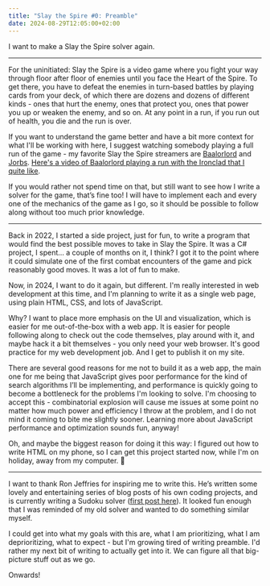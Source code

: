 ```yaml
---
title: "Slay the Spire #0: Preamble"
date: 2024-08-29T12:05:00+02:00
---
```


I want to make a Slay the Spire solver again.

---

For the uninitiated: Slay the Spire is a video game where you fight your way through floor after floor of enemies until you face the Heart of the Spire. To get there, you have to defeat the enemies in turn-based battles by playing cards from your deck, of which there are dozens and dozens of different kinds - ones that hurt the enemy, ones that protect you, ones that power you up or weaken the enemy, and so on. At any point in a run, if you run out of health, you die and the run is over.

If you want to understand the game better and have a bit more context for what I'll be working with here, I suggest watching somebody playing a full run of the game - my favorite Slay the Spire streamers are [Baalorlord](http://www.youtube.com/@Baalorlord) and [Jorbs](http://www.youtube.com/@Jorbs). [Here's a video of Baalorlord playing a run with the Ironclad that I quite like](https://youtu.be/vYkxc7eknWk).

If you would rather not spend time on that, but still want to see how I write a solver for the game, that’s fine too! I will have to implement each and every one of the mechanics of the game as I go, so it should be possible to follow along without too much prior knowledge.

---

Back in 2022, I started a side project, just for fun, to write a program that would find the best possible moves to take in Slay the Spire. It was a C# project, I spent… a couple of months on it, I think? I got it to the point where it could simulate one of the first combat encounters of the game and pick reasonably good moves. It was a lot of fun to make.

Now, in 2024, I want to do it again, but different. I'm really interested in web development at this time, and I'm planning to write it as a single web page, using plain HTML, CSS, and lots of JavaScript.

Why? I want to place more emphasis on the UI and visualization, which is easier for me out-of-the-box with a web app. It is easier for people following along to check out the code themselves, play around with it, and maybe hack it a bit themselves - you only need your web browser. It's good practice for my web development job. And I get to publish it on my site.

There are several good reasons for me not to build it as a web app, the main one for me being that JavaScript gives poor performance for the kind of search algorithms I’ll be implementing, and performance is quickly going to become a bottleneck for the problems I'm looking to solve. I'm choosing to accept this - combinatorial explosion will cause me issues at some point no matter how much power and efficiency I throw at the problem, and I do not mind it coming to bite me slightly sooner. Learning more about JavaScript performance and optimization sounds fun, anyway!

Oh, and maybe the biggest reason for doing it this way: I figured out how to write HTML on my phone, so I can get this project started now, while I'm on holiday, away from my computer. 🙂

---

I want to thank Ron Jeffries for inspiring me to write this. He’s written some lovely and entertaining series of blog posts of his own coding projects, and is currently writing a Sudoku solver ([first post here](https://ronjeffries.com/articles/-x024/-z00/0/)). It looked fun enough that I was reminded of my old solver and wanted to do something similar myself.

I could get into what my goals with this are, what I am prioritizing, what I am deprioritizing, what to expect - but I'm growing tired of writing preamble. I'd rather my next bit of writing to actually get into it. We can figure all that big-picture stuff out as we go.

Onwards!
